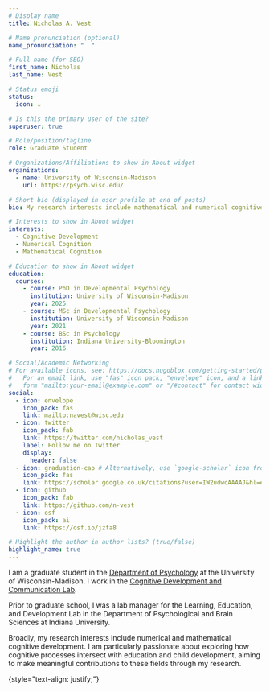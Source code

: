 ```yaml
---
# Display name
title: Nicholas A. Vest

# Name pronunciation (optional)
name_pronunciation: "  "

# Full name (for SEO)
first_name: Nicholas
last_name: Vest

# Status emoji
status:
  icon: ☕️

# Is this the primary user of the site?
superuser: true

# Role/position/tagline
role: Graduate Student

# Organizations/Affiliations to show in About widget
organizations:
  - name: University of Wisconsin-Madison
    url: https://psych.wisc.edu/

# Short bio (displayed in user profile at end of posts)
bio: My research interests include mathematical and numerical cognitive development.

# Interests to show in About widget
interests:
  - Cognitive Development
  - Numerical Cognition
  - Mathematical Cognition

# Education to show in About widget
education:
  courses:
    - course: PhD in Developmental Psychology
      institution: University of Wisconsin-Madison
      year: 2025
    - course: MSc in Developmental Psychology
      institution: University of Wisconsin-Madison
      year: 2021
    - course: BSc in Psychology
      institution: Indiana University-Bloomington
      year: 2016

# Social/Academic Networking
# For available icons, see: https://docs.hugoblox.com/getting-started/page-builder/#icons
#   For an email link, use "fas" icon pack, "envelope" icon, and a link in the
#   form "mailto:your-email@example.com" or "/#contact" for contact widget.
social:
  - icon: envelope
    icon_pack: fas
    link: mailto:navest@wisc.edu
  - icon: twitter
    icon_pack: fab
    link: https://twitter.com/nicholas_vest
    label: Follow me on Twitter
    display:
      header: false
  - icon: graduation-cap # Alternatively, use `google-scholar` icon from `ai` icon pack
    icon_pack: fas
    link: https://scholar.google.co.uk/citations?user=IW2udwcAAAAJ&hl=en
  - icon: github
    icon_pack: fab
    link: https://github.com/n-vest
  - icon: osf
    icon_pack: ai
    link: https://osf.io/jzfa8

# Highlight the author in author lists? (true/false)
highlight_name: true
---
```


I am a graduate student in the [Department of Psychology](https://psych.wisc.edu/) at the University of Wisconsin-Madison. I work in the [Cognitive Development and Communication Lab](https://alibali.psych.wisc.edu/). 

Prior to graduate school, I was a lab manager for the Learning, Education, and Development Lab in the Department of Psychological and Brain Sciences at Indiana University.

Broadly, my research interests include numerical and mathematical cognitive development. I am particularly passionate about exploring how cognitive processes intersect with education and child development, aiming to make meaningful contributions to these fields through my research.

{style="text-align: justify;"}
